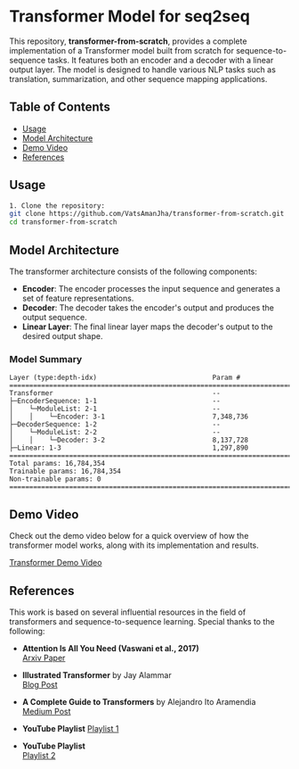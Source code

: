 # Transformer Model for seq2seq

This repository, **transformer-from-scratch**, provides a complete implementation of a Transformer model built from scratch for sequence-to-sequence tasks. It features both an encoder and a decoder with a linear output layer. The model is designed to handle various NLP tasks such as translation, summarization, and other sequence mapping applications.

## Table of Contents

- [Usage](#usage)
- [Model Architecture](#model-architecture)
- [Demo Video](#demo-video)
- [References](#references)

## Usage
```bash
1. Clone the repository:
git clone https://github.com/VatsAmanJha/transformer-from-scratch.git
cd transformer-from-scratch
```

## Model Architecture

The transformer architecture consists of the following components:

- **Encoder**: The encoder processes the input sequence and generates a set of feature representations.
- **Decoder**: The decoder takes the encoder's output and produces the output sequence.
- **Linear Layer**: The final linear layer maps the decoder's output to the desired output shape.

### Model Summary
```plane
Layer (type:depth-idx)                             Param #
===========================================================================
Transformer                                        --
├─EncoderSequence: 1-1                             --
│    └─ModuleList: 2-1                             --
│    │    └─Encoder: 3-1                           7,348,736
├─DecoderSequence: 1-2                             --
│    └─ModuleList: 2-2                             --
│    │    └─Decoder: 3-2                           8,137,728
├─Linear: 1-3                                      1,297,890
===========================================================================
Total params: 16,784,354
Trainable params: 16,784,354
Non-trainable params: 0
===========================================================================
```

## Demo Video

Check out the demo video below for a quick overview of how the transformer model works, along with its implementation and results.

[Transformer Demo Video](demo.mp4)



## References

This work is based on several influential resources in the field of transformers and sequence-to-sequence learning. Special thanks to the following:

- **Attention Is All You Need (Vaswani et al., 2017)**  
  [Arxiv Paper](https://arxiv.org/pdf/2204.13154)
  
- **Illustrated Transformer** by Jay Alammar  
  [Blog Post](https://jalammar.github.io/illustrated-transformer/)
  
- **A Complete Guide to Transformers** by Alejandro Ito Aramendia  
  [Medium Post](https://medium.com/@alejandro.itoaramendia/attention-is-all-you-need-a-complete-guide-to-transformers-8670a3f09d02)

- **YouTube Playlist** 
  [Playlist 1](https://www.youtube.com/playlist?list=PLTl9hO2Oobd97qfWC40gOSU8C0iu0m2l4)

- **YouTube Playlist**  
  [Playlist 2](https://www.youtube.com/playlist?list=PLKnIA16_RmvYuZauWaPlRTC54KxSNLtNn)
